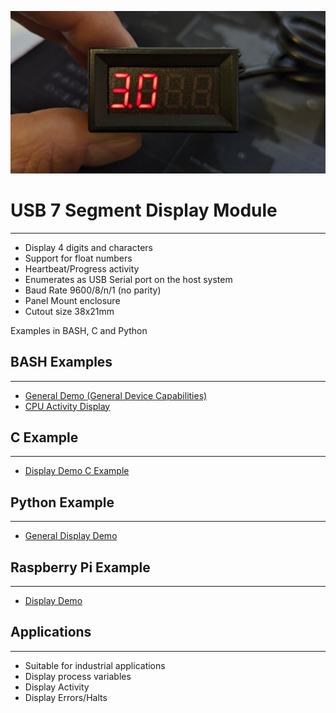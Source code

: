 ![alt text](https://github.com/Irdroid/usb-7-segment-display/blob/main/hardware/pictures/usb-7-segment-display-hi-res-small-web.jpg?raw=true)

# USB 7 Segment Display Module
----------------------------

- Display 4 digits and characters
- Support for float numbers
- Heartbeat/Progress activity
- Enumerates as USB Serial port on the host system
- Baud Rate 9600/8/n/1 (no parity)
- Panel Mount enclosure
- Cutout size 38x21mm

Examples in BASH, C and Python

## BASH Examples
-------------
- [General Demo (General Device Capabilities)](https://github.com/Irdroid/usb-7-segment-display/blob/main/examples/bash/display_demo.sh)
- [CPU Activity Display](https://github.com/Irdroid/usb-7-segment-display/blob/main/examples/bash/cpu_usage.sh)

## C Example
---------
- [Display Demo C Example](https://github.com/Irdroid/usb-7-segment-display/tree/main/examples/c_example)

## Python Example
--------------
- [General Display Demo](https://github.com/Irdroid/usb-7-segment-display/blob/main/examples/python/display.py)

## Raspberry Pi Example
--------------------
- [Display Demo](https://github.com/Irdroid/usb-7-segment-display/tree/main/examples/c_example)

## Applications
------------
- Suitable for industrial applications
- Display process variables
- Display Activity
- Display Errors/Halts
